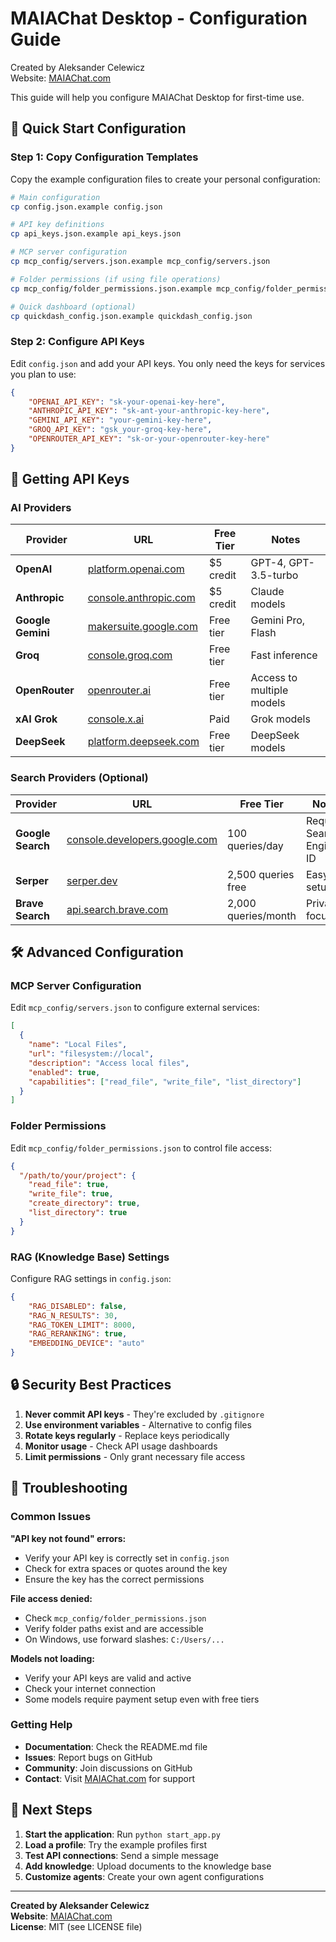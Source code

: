 # MAIAChat Desktop - Configuration Guide

Created by Aleksander Celewicz  
Website: [MAIAChat.com](https://maiachat.com)

This guide will help you configure MAIAChat Desktop for first-time use.

## 🚀 Quick Start Configuration

### Step 1: Copy Configuration Templates

Copy the example configuration files to create your personal configuration:

```bash
# Main configuration
cp config.json.example config.json

# API key definitions
cp api_keys.json.example api_keys.json

# MCP server configuration
cp mcp_config/servers.json.example mcp_config/servers.json

# Folder permissions (if using file operations)
cp mcp_config/folder_permissions.json.example mcp_config/folder_permissions.json

# Quick dashboard (optional)
cp quickdash_config.json.example quickdash_config.json
```

### Step 2: Configure API Keys

Edit `config.json` and add your API keys. You only need the keys for services you plan to use:

```json
{
    "OPENAI_API_KEY": "sk-your-openai-key-here",
    "ANTHROPIC_API_KEY": "sk-ant-your-anthropic-key-here",
    "GEMINI_API_KEY": "your-gemini-key-here",
    "GROQ_API_KEY": "gsk_your-groq-key-here",
    "OPENROUTER_API_KEY": "sk-or-your-openrouter-key-here"
}
```

## 🔑 Getting API Keys

### AI Providers

| Provider | URL | Free Tier | Notes |
|----------|-----|-----------|-------|
| **OpenAI** | [platform.openai.com](https://platform.openai.com/api-keys) | $5 credit | GPT-4, GPT-3.5-turbo |
| **Anthropic** | [console.anthropic.com](https://console.anthropic.com/) | $5 credit | Claude models |
| **Google Gemini** | [makersuite.google.com](https://makersuite.google.com/app/apikey) | Free tier | Gemini Pro, Flash |
| **Groq** | [console.groq.com](https://console.groq.com/keys) | Free tier | Fast inference |
| **OpenRouter** | [openrouter.ai](https://openrouter.ai/keys) | Free tier | Access to multiple models |
| **xAI Grok** | [console.x.ai](https://console.x.ai/) | Paid | Grok models |
| **DeepSeek** | [platform.deepseek.com](https://platform.deepseek.com/api_keys) | Free tier | DeepSeek models |

### Search Providers (Optional)

| Provider | URL | Free Tier | Notes |
|----------|-----|-----------|-------|
| **Google Search** | [console.developers.google.com](https://console.developers.google.com/) | 100 queries/day | Requires Search Engine ID |
| **Serper** | [serper.dev](https://serper.dev/) | 2,500 queries free | Easy setup |
| **Brave Search** | [api.search.brave.com](https://api.search.brave.com/) | 2,000 queries/month | Privacy-focused |

## 🛠️ Advanced Configuration

### MCP Server Configuration

Edit `mcp_config/servers.json` to configure external services:

```json
[
  {
    "name": "Local Files",
    "url": "filesystem://local",
    "description": "Access local files",
    "enabled": true,
    "capabilities": ["read_file", "write_file", "list_directory"]
  }
]
```

### Folder Permissions

Edit `mcp_config/folder_permissions.json` to control file access:

```json
{
  "/path/to/your/project": {
    "read_file": true,
    "write_file": true,
    "create_directory": true,
    "list_directory": true
  }
}
```

### RAG (Knowledge Base) Settings

Configure RAG settings in `config.json`:

```json
{
    "RAG_DISABLED": false,
    "RAG_N_RESULTS": 30,
    "RAG_TOKEN_LIMIT": 8000,
    "RAG_RERANKING": true,
    "EMBEDDING_DEVICE": "auto"
}
```

## 🔒 Security Best Practices

1. **Never commit API keys** - They're excluded by `.gitignore`
2. **Use environment variables** - Alternative to config files
3. **Rotate keys regularly** - Replace keys periodically
4. **Monitor usage** - Check API usage dashboards
5. **Limit permissions** - Only grant necessary file access

## 🚨 Troubleshooting

### Common Issues

**"API key not found" errors:**
- Verify your API key is correctly set in `config.json`
- Check for extra spaces or quotes around the key
- Ensure the key has the correct permissions

**File access denied:**
- Check `mcp_config/folder_permissions.json`
- Verify folder paths exist and are accessible
- On Windows, use forward slashes: `C:/Users/...`

**Models not loading:**
- Verify your API keys are valid and active
- Check your internet connection
- Some models require payment setup even with free tiers

### Getting Help

- **Documentation**: Check the README.md file
- **Issues**: Report bugs on GitHub
- **Community**: Join discussions on GitHub
- **Contact**: Visit [MAIAChat.com](https://maiachat.com) for support

## 🎯 Next Steps

1. **Start the application**: Run `python start_app.py`
2. **Load a profile**: Try the example profiles first
3. **Test API connections**: Send a simple message
4. **Add knowledge**: Upload documents to the knowledge base
5. **Customize agents**: Create your own agent configurations

---

**Created by Aleksander Celewicz**  
**Website**: [MAIAChat.com](https://maiachat.com)  
**License**: MIT (see LICENSE file)
